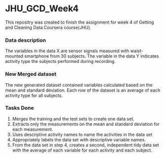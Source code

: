 # JHU_GCD_Week4

This repositry was created to finish the assignment for week 4 of Getting and Cleaning Data Coursera course(JHU).

### Data description
The variables in the data X are sensor signals measured with waist-mounted smartphone from 30 subjects. The variable in the data Y indicates activity type the subjects performed during recording.





### New Merged dataset
The new generated dataset contained variables calculated based on the mean and standard deviation. Each row of the dataset is an average of each activity type for all subjects.



### Tasks Done
1. Merges the training and the test sets to create one data set.
2. Extracts only the measurements on the mean and standard deviation for each measurement.
3. Uses descriptive activity names to name the activities in the data set
4. Appropriately labels the data set with descriptive variable names.
5. From the data set in step 4, creates a second, independent tidy data set with the average of each variable for each activity and each subject.


